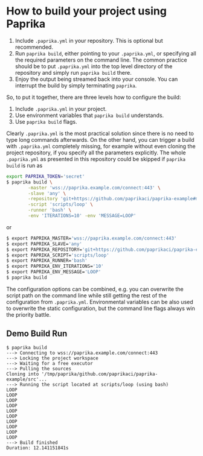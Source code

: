 # How to build your project using Paprika #

1. Include `.paprika.yml` in your repository. This is optional but recommended.
2. Run `paprika build`, either pointing to your `.paprika.yml`, or specifying
   all the required parameters on the command line. The common practice should
   be to put `.paprika.yml` into the top level directory of the repository and
   simply run `paprika build` there.
3. Enjoy the output being streamed back into your console. You can interrupt
   the build by simply terminating `paprika`.

So, to put it together, there are three levels how to configure the build:

1. Include `.paprika.yml` in your project.
2. Use environment variables that `paprika build` understands.
3. Use `paprika build` flags.

Clearly `.paprika.yml` is the most practical solution since there is no need
to type long commands afterwards. On the other hand, you can trigger a build
with `.paprika.yml` completely missing, for example without even cloning the
project repository, if you specify all the parameters explicitly. The whole
`.paprika.yml` as presented in this repository could be skipped if `paprika
build` is run as

```bash
export PAPRIKA_TOKEN='secret'
$ paprika build \
        -master 'wss://paprika.example.com/connect:443' \
		-slave 'any' \
        -repository 'git+https://github.com/paprikaci/paprika-example#master' \
        -script 'scripts/loop' \
		-runner 'bash' \
		-env 'ITERATIONS=10' -env 'MESSAGE=LOOP'
```

or

```bash
$ export PAPRIKA_MASTER='wss://paprika.example.com/connect:443'
$ export PAPRIKA_SLAVE='any'
$ export PAPRIKA_REPOSITORY='git+https://github.com/paprikaci/paprika-example'
$ export PAPRIKA_SCRIPT='scripts/loop'
$ export PAPRIKA_RUNNER='bash'
$ export PAPRIKA_ENV_ITERATIONS='10'
$ export PAPRIKA_ENV_MESSAGE='LOOP'
$ paprika build
```

The configuration options can be combined, e.g. you can overwrite the script
path on the command line while still getting the rest of the configuration from
`.paprika.yml`. Environmental variables can be also used to overwrite the static
configuration, but the command line flags always win the priority battle.

## Demo Build Run ##

```
$ paprika build
---> Connecting to wss://paprika.example.com/connect:443
---> Locking the project workspace
---> Waiting for a free executor
---> Pulling the sources
Cloning into '/tmp/paprika/github.com/paprikaci/paprika-example/src'...
---> Running the script located at scripts/loop (using bash)
LOOP
LOOP
LOOP
LOOP
LOOP
LOOP
LOOP
LOOP
LOOP
LOOP
---> Build finished
Duration: 12.141151841s
```
